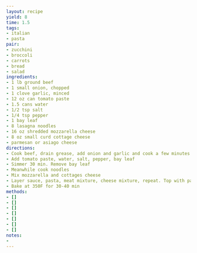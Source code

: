 ```yaml
---
layout: recipe
yield: 8
time: 1.5
tags:
- italian
- pasta
pair:
- zucchini
- broccoli
- carrots
- bread
- salad
ingredients:
- 1 lb ground beef
- 1 small onion, chopped
- 1 clove garlic, minced
- 12 oz can tomato paste
- 1.5 cans water
- 1/2 tsp salt
- 1/4 tsp pepper
- 1 bay leaf
- 8 lasagna noodles
- 16 oz shredded mozzarella cheese
- 8 oz small curd cottage cheese
- parmesan or asiago cheese
directions:
- Cook beef, drain grease, add onion and garlic and cook a few minutes
- Add tomato paste, water, salt, pepper, bay leaf
- Simmer 30 min. Remove bay leaf
- Meanwhile cook noodles
- Mix mozzarella and cottages cheese
- Layer sauce, pasta, meat mixture, cheese mixture, repeat. Top with parmesan or asiago
- Bake at 350F for 30-40 min
methods:
- []
- []
- []
- []
- []
- []
- []
notes:
- 
---
```

